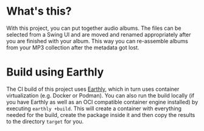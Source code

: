 # What's this?

With this project, you can put together audio albums. The files can be selected from a Swing UI
and are moved and renamed appropriately after you are finished with your album. This way you
can re-assemble albums from your MP3 collection after the metadata got lost.

# Build using Earthly

The CI build of this project uses [Earthly](https://docs.earthly.dev/), which in turn uses
container virtualization (e.g. Docker or Podman). You can also run the build locally (if you
have Earthly as well as an OCI compatible container engine installed) by executing
`earthly +build`. This will create a container with everything needed for the build,
create the package inside it and then copy the results to the directory `target` for you.
